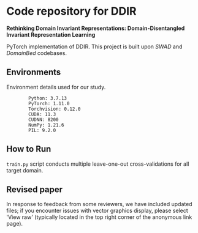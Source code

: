 # Code repository for DDIR

**Rethinking Domain Invariant Representations: Domain-Disentangled Invariant Representation Learning**

PyTorch implementation of DDIR. This project is built upon *SWAD* and *DomainBed* codebases.

## Environments

Environment details used for our study.

```
        Python: 3.7.13
        PyTorch: 1.11.0
        Torchvision: 0.12.0
        CUDA: 11.3
        CUDNN: 8200
        NumPy: 1.21.6
        PIL: 9.2.0
```

## How to Run

`train.py` script conducts multiple leave-one-out cross-validations for all target domain.

## Revised paper
In response to feedback from some reviewers, we have included updated files; if you encounter issues with vector graphics display, please select 'View raw' (typically located in the top right corner of the anonymous link page).
